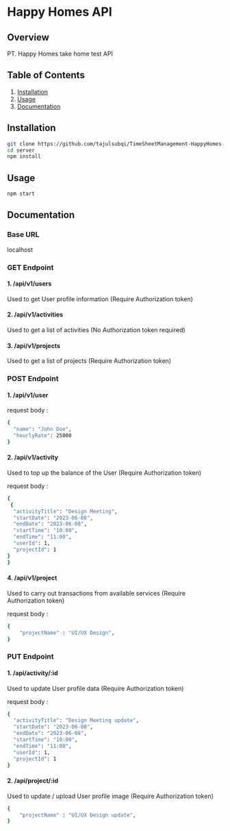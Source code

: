 # Happy Homes API

## Overview

PT. Happy Homes take home test API

## Table of Contents

1. [Installation](#installation)
2. [Usage](#usage)
3. [Documentation](#documentation)

## Installation

```bash
git clone https://github.com/tajulsubqi/TimeSheetManagement-HappyHomes-Fullstack_test.git
cd server
npm install
```

## Usage

```bash
npm start
```

## Documentation

### Base URL

localhost

### GET Endpoint

#### 1. /api/v1/users

Used to get User profile information (Require Authorization token)

#### 2. /api/v1/activities

Used to get a list of activities (No Authorization token required)

#### 3. /api/v1/projects

Used to get a list of projects (Require Authorization token)

### POST Endpoint

#### 1. /api/v1/user

request body :

```bash
{
  "name": "John Doe",
  "hourlyRate": 25000
}
```

#### 2. /api/v1/activity

Used to top up the balance of the User (Require Authorization token)

request body :

```bash
{
 {
  "activityTitle": "Design Meeting",
  "startDate": "2023-06-08",
  "endDate": "2023-06-08",
  "startTime": "10:00",
  "endTime": "11:00",
  "userId": 1,
  "projectId": 1
}
}
```

#### 4. /api/v1/project

Used to carry out transactions from available services (Require Authorization token)

request body :

```bash
{
    "projectName" : "UI/UX Design",
}
```

### PUT Endpoint

#### 1. /api/activity/:id

Used to update User profile data (Require Authorization token)

request body :

```bash
{
  "activityTitle": "Design Meeting update",
  "startDate": "2023-06-08",
  "endDate": "2023-06-08",
  "startTime": "10:00",
  "endTime": "11:00",
  "userId": 1,
  "projectId": 1
}
```

#### 2. /api/project/:id

Used to update / upload User profile image (Require Authorization token)

```bash
{
    "projectName" : "UI/UX Design update",
}
```
